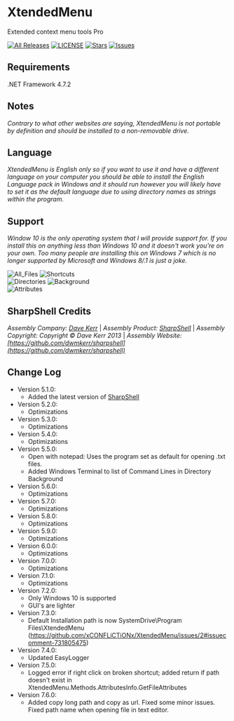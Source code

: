 # XtendedMenu

Extended context menu tools Pro  

[![All Releases](https://img.shields.io/github/downloads/xCONFLiCTiONx/XtendedMenu/total)](https://github.com/xCONFLiCTiONx/XtendedMenu/releases) [![LICENSE](https://img.shields.io/github/license/xCONFLiCTiONx/XtendedMenu)](https://github.com/xCONFLiCTiONx/XtendedMenu/blob/master/LICENSE) [![Stars](https://img.shields.io/github/stars/xCONFLiCTiONx/XtendedMenu)](https://github.com/xCONFLiCTiONx/XtendedMenu/stargazers) [![Issues](https://img.shields.io/github/issues/xCONFLiCTiONx/XtendedMenu)](https://github.com/xCONFLiCTiONx/XtendedMenu/issues)

## Requirements

.NET Framework 4.7.2

## Notes

*Contrary to what other websites are saying, XtendedMenu is not portable by definition and should be installed to a non-removable drive.*

## Language

*XtendedMenu is English only so if you want to use it and have a different language on your computer you should be able to install the English Language pack in Windows and it should run however you will likely have to set it as the default language due to using directory names as strings within the program.*

## Support

*Window 10 is the only operating system that I will provide support for. If you install this on anything less than Windows 10 and it doesn't work you're on your own. Too many people are installing this on Windows 7 which is no longer supported by Microsoft and Windows 8/.1 is just a joke.*

![All_Files](https://raw.githubusercontent.com/xCONFLiCTiONx/XtendedMenu/master/Screenshots/All_Files.jpg) ![Shortcuts](https://raw.githubusercontent.com/xCONFLiCTiONx/XtendedMenu/master/Screenshots/Shortcuts.jpg)  
![Directories](https://raw.githubusercontent.com/xCONFLiCTiONx/XtendedMenu/master/Screenshots/Directories.jpg) ![Background](https://raw.githubusercontent.com/xCONFLiCTiONx/XtendedMenu/master/Screenshots/Background.jpg)  
![Attributes](https://raw.githubusercontent.com/xCONFLiCTiONx/XtendedMenu/master/Screenshots/Attributes.jpg)

## SharpShell Credits

*Assembly Company: [Dave Kerr](https://github.com/dwmkerr)* | *Assembly Product: [SharpShell](https://github.com/dwmkerr/sharpshell)* | *Assembly Copyright: Copyright © Dave Kerr 2013* | *Assembly Website: [https://github.com/dwmkerr/sharpshell](https://github.com/dwmkerr/sharpshell)*

## Change Log

* Version 5.1.0:
  * Added the latest version of [SharpShell](https://github.com/dwmkerr/sharpshell)
* Version 5.2.0:
  * Optimizations
* Version 5.3.0:
  * Optimizations
* Version 5.4.0:
  * Optimizations
* Version 5.5.0:
  * Open with notepad: Uses the program set as default for opening .txt files.
  * Added Windows Terminal to list of Command Lines in Directory Background
* Version 5.6.0:
  * Optimizations
* Version 5.7.0:
  * Optimizations
* Version 5.8.0:
  * Optimizations
* Version 5.9.0:
  * Optimizations
* Version 6.0.0:
  * Optimizations
* Version 7.0.0:
  * Optimizations
* Version 7.1.0:
  * Optimizations
* Version 7.2.0:
  * Only Windows 10 is supported
  * GUI's are lighter
* Version 7.3.0:
  * Default Installation path is now SystemDrive\Program Files\XtendedMenu (https://github.com/xCONFLiCTiONx/XtendedMenu/issues/2#issuecomment-731805475)
* Version 7.4.0:
  * Updated EasyLogger
* Version 7.5.0:
  * Logged error if right click on broken shortcut; added return if path doesn't exist in XtendedMenu.Methods.AttributesInfo.GetFileAttributes
* Version 7.6.0:
  * Added copy long path and copy as url. Fixed some minor issues. Fixed path name when opening file in text editor.
